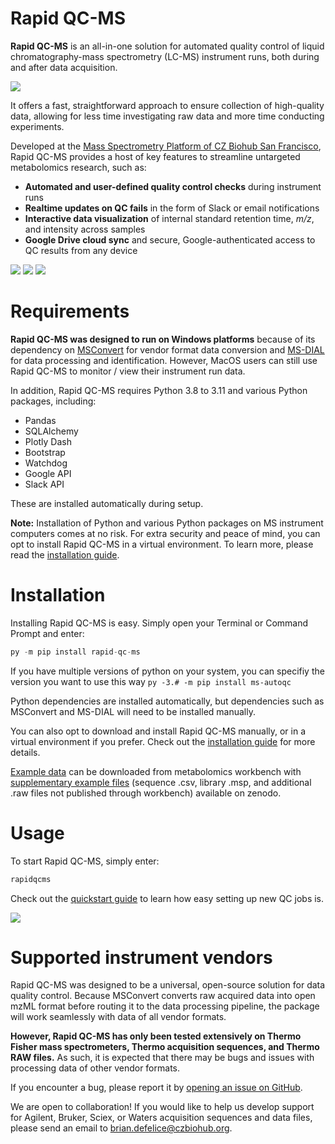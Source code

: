 # Rapid QC-MS
**Rapid QC-MS** is an all-in-one solution for automated quality control of liquid chromatography-mass spectrometry (LC-MS) instrument runs, both during and after data acquisition.

![](https://public.czbiohub.org/rapid-qc-ms-docs/Overview/rapidqcms-demo.gif)

It offers a fast, straightforward approach to ensure collection of high-quality data, allowing for less time investigating raw data and more time conducting experiments.

Developed at the [Mass Spectrometry Platform of CZ Biohub San Francisco](https://www.czbiohub.org/mass-spec/), Rapid QC-MS provides a host of key features to streamline untargeted metabolomics research, such as:

- **Automated and user-defined quality control checks** during instrument runs
- **Realtime updates on QC fails** in the form of Slack or email notifications
- **Interactive data visualization** of internal standard retention time, _m/z_, and intensity across samples
- **Google Drive cloud sync** and secure, Google-authenticated access to QC results from any device

![](https://public.czbiohub.org/rapid-qc-ms-docs/Home/intensity.png)
![](https://public.czbiohub.org/rapid-qc-ms-docs/Overview/RapidQCMS-BioStndDemo.gif)
![](https://public.czbiohub.org/rapid-qc-ms-docs/Overview/slack_example.png)

# Requirements
**Rapid QC-MS was designed to run on Windows platforms** because of its dependency on [MSConvert](https://proteowizard.sourceforge.io/tools/msconvert.html) for vendor format data conversion and [MS-DIAL](http://prime.psc.riken.jp/compms/msdial/main.html) for data processing and identification. However, MacOS users can still use Rapid QC-MS to monitor / view their instrument run data.

In addition, Rapid QC-MS requires Python 3.8 to 3.11 and various Python packages, including:

- Pandas
- SQLAlchemy
- Plotly Dash
- Bootstrap
- Watchdog
- Google API
- Slack API

These are installed automatically during setup.

**Note:** Installation of Python and various Python packages on MS instrument computers comes at no risk. For extra security and peace of mind, you can opt to install Rapid QC-MS in a virtual environment. To learn more, please read the [installation guide](https://czbiohub-sf.github.io/Rapid-QC-MS/installation.html#2-install-ms-autoqc).

# Installation
Installing Rapid QC-MS is easy. Simply open your Terminal or Command Prompt and enter:
```python
py -m pip install rapid-qc-ms
```

If you have multiple versions of python on your system, you can specifiy the version you want to use this way
```py -3.# -m pip install ms-autoqc```

Python dependencies are installed automatically, but dependencies such as MSConvert and MS-DIAL will need to be installed manually.

You can also opt to download and install Rapid QC-MS manually, or in a virtual environment if you prefer. Check out the [installation guide](https://czbiohub-sf.github.io/Rapid-QC-MS/installation.html#2-install-ms-autoqc) for more details.

[Example data](http://dx.doi.org/10.21228/M8Z119) can be downloaded from metabolomics workbench with [supplementary example files](https://doi.org/10.5281/zenodo.10525183) (sequence .csv, library .msp, and additional .raw files not published through workbench) available on zenodo.

# Usage
To start Rapid QC-MS, simply enter:
```python
rapidqcms
```

Check out the [quickstart guide](https://czbiohub-sf.github.io/Rapid-QC-MS/quickstart.html) to learn how easy setting up new QC jobs is.

![](https://public.czbiohub.org/rapid-qc-ms-docs/Overview/new_job_process.gif)

# Supported instrument vendors
Rapid QC-MS was designed to be a universal, open-source solution for data quality control. Because MSConvert converts raw acquired data into open mzML format before routing it to the data processing pipeline, the package will work seamlessly with data of all vendor formats.

**However, Rapid QC-MS has only been tested extensively on Thermo Fisher mass spectrometers, Thermo acquisition sequences, and Thermo RAW files.** As such, it is expected that there may be bugs and issues with processing data of other vendor formats.

If you encounter a bug, please report it by [opening an issue on GitHub](https://github.com/czbiohub-sf/Rapid-QC-MS/issues).

We are open to collaboration! If you would like to help us develop support for Agilent, Bruker, Sciex, or Waters acquisition sequences and data files, please send an email to [brian.defelice@czbiohub.org](mailto:brian.defelice@czbiohub.org).
